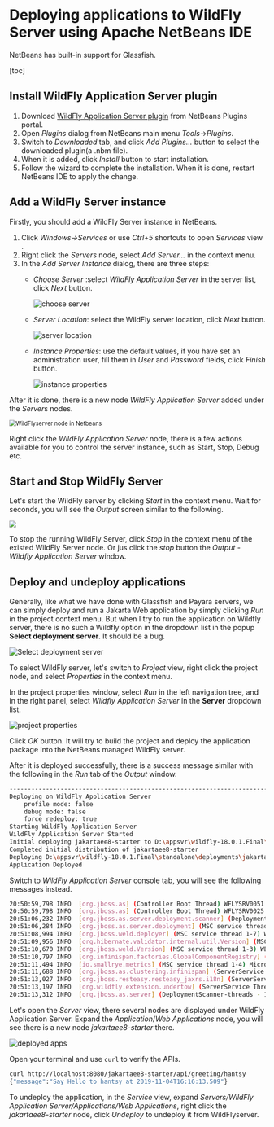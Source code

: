 # Deploying applications to WildFly Server using Apache NetBeans IDE

NetBeans has built-in support for Glassfish.  

[toc]

## Install WildFly Application Server plugin

1. Download [WildFly Application Server plugin](http://plugins.netbeans.org/plugin/76472/wildfly-application-server) from NetBeans Plugins portal.
2. Open *Plugins* dialog from NetBeans main menu *Tools*->*Plugins*.
3. Switch to *Downloaded* tab, and click *Add Plugins...* button to select the downloaded plugin(a .nbm file).
4. When it is added, click *Install* button to start installation.
5. Follow the wizard to complete the installation. When it is done,  restart NetBeans IDE to apply the change.

## Add a WildFly Server instance

Firstly, you should add a WildFly Server instance in NetBeans.

1. Click *Windows->Services* or use *Ctrl+5* shortcuts to open *Services* view .
2. Right click  the *Servers* node, select *Add Server...* in the context menu.
3. In the *Add Server Instance* dialog, there are three steps:
   * *Choose Server* :select *WildFly Application Server* in the server list, click *Next* button.
   
     ![choose server](./nb-new-wildfly.png)
   
   * *Server Location*: select the WildFly server location, click *Next* button.
   
     ![server location](./nb-new-wildfly2.png)
   
   * *Instance Properties*: use the default values, if you have set an administration user, fill them in *User* and *Password* fields, click *Finish* button.
   
     ![instance properties](./nb-new-wildfly3.png)

After it is done, there is a new node *WildFly Application Server* added under the *Server*s nodes.

<img src="./nb-new-wildfly4.png" alt="WildFlyserver node in Netbeans" style="zoom:80%;" />

Right click the *WildFly Application Server* node, there is a few actions available for you to control the server instance, such as Start, Stop, Debug etc. 

## Start and Stop WildFly Server

Let's start the WildFly server by clicking *Start* in the context menu.  Wait for seconds, you will see the *Output* screen similar to the following.

<img src="./nb-wildfly-run.png" style="zoom:80%;" />

To stop the running WildFly Server,  click *Stop* in the context menu of the existed WildFly Server node. Or jus click the *stop* button the *Output - Wildfly Application Server* window.

## Deploy and undeploy applications

Generally, like what we have done with Glassfish and Payara servers,  we can simply deploy and run a Jakarta Web application by simply clicking *Run* in the project context menu. But when I try to run the application on Wildfly server, there is no such a Wildfly option in the dropdown list in the popup **Select deployment server**. It should be a bug.

![Select deployment server](./nb-project-run-wildfly.png)



To select WildFly server, let's switch to  *Project* view, right click the project node, and select *Properties* in the context menu.

In the project properties window, select *Run* in the left navigation tree,  and in the right panel, select *Wildfly Application Server*  in the **Server** dropdown list.

![project properties](./nb-project-properties-wildfly-run.png)

Click *OK* button. It will try to build the project and deploy the application package into the NetBeans managed WildFly server.   

After it is deployed successfully, there is a success message similar with the following in the *Run* tab of the *Output* window.

```bash
------------------------------------------------------------------------
Deploying on WildFly Application Server
    profile mode: false
    debug mode: false
    force redeploy: true
Starting WildFly Application Server
WildFly Application Server Started
Initial deploying jakartaee8-starter to D:\appsvr\wildfly-18.0.1.Final\standalone\deployments\jakartaee8-starter.war
Completed initial distribution of jakartaee8-starter
Deploying D:\appsvr\wildfly-18.0.1.Final\standalone\deployments\jakartaee8-starter.war
Application Deployed

```

Switch to *WildFly Application Server* console tab, you will see the following messages instead.

```bash
20:50:59,798 INFO  [org.jboss.as] (Controller Boot Thread) WFLYSRV0051: Admin console listening on http://127.0.0.1:9990
20:50:59,798 INFO  [org.jboss.as] (Controller Boot Thread) WFLYSRV0025: WildFly Full 18.0.1.Final (WildFly Core 10.0.3.Final) started in 13378ms - Started 355 of 618 services (385 services are lazy, passive or on-demand)
20:51:06,232 INFO  [org.jboss.as.server.deployment.scanner] (DeploymentScanner-threads - 2) WFLYDS0004: Found jakartaee8-starter.war in deployment directory. To trigger deployment create a file called jakartaee8-starter.war.dodeploy
20:51:06,284 INFO  [org.jboss.as.server.deployment] (MSC service thread 1-2) WFLYSRV0027: Starting deployment of "jakartaee8-starter.war" (runtime-name: "jakartaee8-starter.war")
20:51:08,994 INFO  [org.jboss.weld.deployer] (MSC service thread 1-7) WFLYWELD0003: Processing weld deployment jakartaee8-starter.war
20:51:09,956 INFO  [org.hibernate.validator.internal.util.Version] (MSC service thread 1-7) HV000001: Hibernate Validator 6.0.18.Final
20:51:10,670 INFO  [org.jboss.weld.Version] (MSC service thread 1-3) WELD-000900: 3.1.2 (Final)
20:51:10,797 INFO  [org.infinispan.factories.GlobalComponentRegistry] (MSC service thread 1-5) ISPN000128: Infinispan version: Infinispan 'Infinity Minus ONE +2' 9.4.16.Final
20:51:11,494 INFO  [io.smallrye.metrics] (MSC service thread 1-4) MicroProfile: Metrics activated
20:51:11,688 INFO  [org.jboss.as.clustering.infinispan] (ServerService Thread Pool -- 40) WFLYCLINF0002: Started client-mappings cache from ejb container
20:51:13,027 INFO  [org.jboss.resteasy.resteasy_jaxrs.i18n] (ServerService Thread Pool -- 40) RESTEASY002225: Deploying javax.ws.rs.core.Application: class com.example.JaxrsActivator
20:51:13,197 INFO  [org.wildfly.extension.undertow] (ServerService Thread Pool -- 40) WFLYUT0021: Registered web context: '/jakartaee8-starter' for server 'default-server'
20:51:13,312 INFO  [org.jboss.as.server] (DeploymentScanner-threads - 1) WFLYSRV0010: Deployed "jakartaee8-starter.war" (runtime-name : "jakartaee8-starter.war")

```



Let's open the *Server* view, there several nodes are displayed under WildFly Application Server. Expand the *Application*/*Web Applications* node, you will see there is a new node *jakartaee8-starter* there.

![deployed apps](./nb-server-view-wildfly-run.png)

Open  your terminal and use `curl` to verify the APIs.

```bash
curl http://localhost:8080/jakartaee8-starter/api/greeting/hantsy
{"message":"Say Hello to hantsy at 2019-11-04T16:16:13.509"}
```

To  undeploy the application, in the *Service* view, expand *Servers/WildFly Application Server/Applications/Web Applications*, right click the *jakartaee8-starter* node, click *Undeploy*  to undeploy it from WildFlyserver. 

